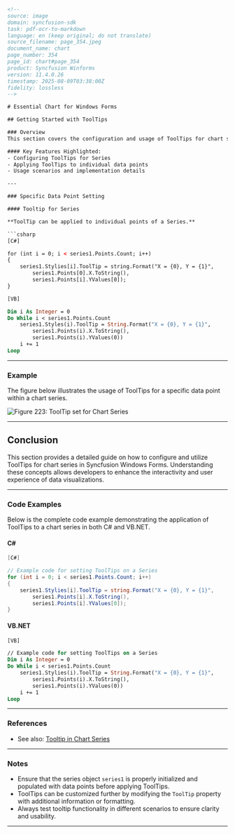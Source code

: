 ```html
<!-- 
source: image
domain: syncfusion-sdk
task: pdf-ocr-to-markdown
language: en (keep original; do not translate)
source_filename: page_354.jpeg
document_name: chart
page_number: 354
page_id: chart#page_354
product: Syncfusion Winforms
version: 11.4.0.26
timestamp: 2025-08-09T03:38:00Z
fidelity: lossless
-->

# Essential Chart for Windows Forms

## Getting Started with ToolTips

### Overview
This section covers the configuration and usage of ToolTips for chart series in Windows Forms. The focus is on applying ToolTips to both the entire series and individual data points within a series.

#### Key Features Highlighted:
- Configuring ToolTips for Series
- Applying ToolTips to individual data points
- Usage scenarios and implementation details

---

### Specific Data Point Setting

#### Tooltip for Series

**ToolTip can be applied to individual points of a Series.**

```csharp
[C#]

for (int i = 0; i < series1.Points.Count; i++)
{
    series1.Stylies[i].ToolTip = string.Format("X = {0}, Y = {1}",
        series1.Points[0].X.ToString(),
        series1.Points[i].YValues[0]);
}
```

```vb
[VB]

Dim i As Integer = 0
Do While i < series1.Points.Count
    series1.Styles(i).ToolTip = String.Format("X = {0}, Y = {1}",
        series1.Points(i).X.ToString(),
        series1.Points(i).YValues(0))
    i += 1
Loop
```

---

### Example

The figure below illustrates the usage of ToolTips for a specific data point within a chart series.

![Figure 223: ToolTip set for Chart Series](https://via.placeholder.com/600x300?text=Figure+223:+ToolTip+set+for+Chart+Series)

---

## Conclusion

This section provides a detailed guide on how to configure and utilize ToolTips for chart series in Syncfusion Windows Forms. Understanding these concepts allows developers to enhance the interactivity and user experience of data visualizations.

---

### Code Examples

Below is the complete code example demonstrating the application of ToolTips to a chart series in both C# and VB.NET.

#### C#

```csharp
[C#]

// Example code for setting ToolTips on a Series
for (int i = 0; i < series1.Points.Count; i++)
{
    series1.Stylies[i].ToolTip = string.Format("X = {0}, Y = {1}",
        series1.Points[i].X.ToString(),
        series1.Points[i].YValues[0]);
}
```

#### VB.NET

```vb
[VB]

// Example code for setting ToolTips on a Series
Dim i As Integer = 0
Do While i < series1.Points.Count
    series1.Stylies(i).ToolTip = String.Format("X = {0}, Y = {1}",
        series1.Points(i).X.ToString(),
        series1.Points(i).YValues(0))
    i += 1
Loop
```

---

### References

- See also: [Tooltip in Chart Series](#)

---

### Notes

- Ensure that the series object `series1` is properly initialized and populated with data points before applying ToolTips.
- ToolTips can be customized further by modifying the `ToolTip` property with additional information or formatting.
- Always test tooltip functionality in different scenarios to ensure clarity and usability.

---

<!-- tags: [chart, tooltip, windows forms, syncfusion, Chart Series, data point, ToolTips] keywords: [ToolTip, Chart Series, data point, windows forms, tooltips, syncfusion] -->
```